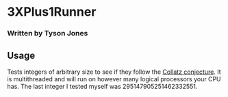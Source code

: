 # 3XPlus1Runner
### Written by Tyson Jones
## Usage
Tests integers of arbitrary size to see if they follow the [Collatz conjecture](https://en.wikipedia.org/wiki/Collatz_conjecture). It is multithreaded and will run on however many logical processors your CPU has. The last integer I tested myself was 295147905251462332551.
